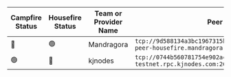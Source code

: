 <!--
This table is intended to provide a clear overview of the Tools and Services
available in our community.

Please fill in the columns as follows:

1. **Campfire Status**: Use the appropriate emoji:
   - 🟢 : Live (the service is functional and accessible)
   - 🔴 : Offline (the service is temporarily unavailable)
   - 🛠️ : Under Maintenance (the service is being updated or repaired)

2. **Housefire Status**: Use the same emojis as above to indicate the current status of the service for this specific env.

3. **Team or Provider Name**: The name of the team or the provider responsible for the service.

4. **Peer Address**: The peer address.

**Note:** To add a new row, just copy an existing line and replace the details, ensuring you keep the "|" character as a column separator.
-->

| Campfire Status | Housefire Status | Team or Provider Name | Peer Address             | 
|-----------------|------------------|-----------|-----------------|
|🔴|🟢|Mandragora|`tcp://9d588134a3bc1967315b27930ca95846f4373aab@namada-peer-housefire.mandragora.io:26656`|
|🟢|🔴|kjnodes|`tcp://0744b560781754e902acfad362546819f998ba6b@namada-testnet.rpc.kjnodes.com:26756`|
